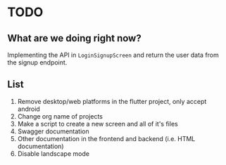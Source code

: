 # TODO

## What are we doing right now?

Implementing the API in `LoginSignupScreen` and return the user data from the signup endpoint.

## List

1. Remove desktop/web platforms in the flutter project, only accept android
1. Change org name of projects
1. Make a script to create a new screen and all of it's files
1. Swagger documentation
1. Other documentation in the frontend and backend (i.e. HTML documentation)
1. Disable landscape mode
